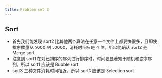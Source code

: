 ```yaml
---
title: Problem set 3
---
```


## Sort

- 首先我们能发现 sort2 比其他两个算法在任意一个文件上都要快很多，且即使排序数量从 5000 到 50000，消耗时间只是 4 倍，所以能确认 sort2 是 Merge sort  
- 注意到 sort1 在对已排序的序列进行排序时，时间要显著短于随机和逆序序列，所以 sort1 应该是 Bubble sort  
- sort3 三种文件消耗时间相近，所以 sort3 应该是 Selection sort  